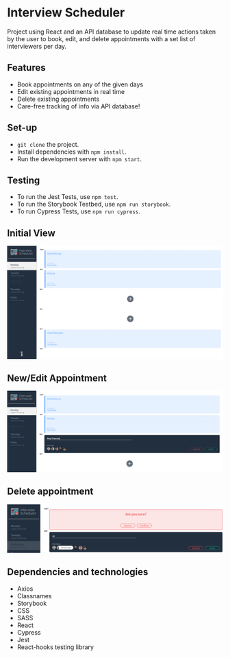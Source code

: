 # Interview Scheduler

Project using React and an API database to update real time actions taken by the user to book, edit, and delete appointments with a set list of interviewers per day.

## Features

- Book appointments on any of the given days
- Edit existing appointments in real time
- Delete existing appointments
- Care-free tracking of info via API database!

## Set-up

- ```git clone``` the project.
- Install dependencies with ```npm install```.
- Run the development server with ```npm start```.

## Testing

- To run the Jest Tests, use ```npm test```.
- To run the Storybook Testbed, use ```npm run storybook```.
- To run Cypress Tests, use ```npm run cypress```.

## Initial View
!["Initial view of the interviewer scheduler app"](https://github.com/Pitching/scheduler/blob/master/images/initial-view.png?raw=true)

## New/Edit Appointment
!["Edit/New appointment view"](https://github.com/Pitching/scheduler/blob/master/images/New-Edit_Interview.png?raw=true)

## Delete appointment
!["Delete/Edit appointment view"](https://github.com/Pitching/scheduler/blob/master/images/delete-edit_view.png?raw=true)

## Dependencies and technologies

- Axios
- Classnames
- Storybook
- CSS
- SASS
- React
- Cypress
- Jest
- React-hooks testing library
